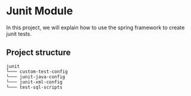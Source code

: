 # Junit Module

In this project, we will explain how to use the spring framework to create junit tests.

## Project structure

```
junit
└─── custom-test-config
└─── junit-java-config
└─── junit-xml-config
└─── test-sql-scripts
```
